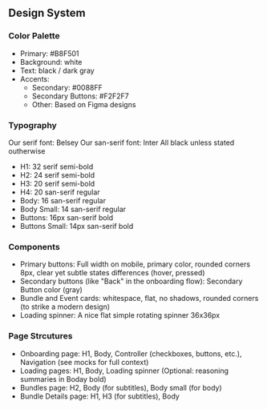 ## Design System

### Color Palette
- Primary: #B8F501
- Background: white
- Text: black / dark gray
- Accents:
  - Secondary: #0088FF
  - Secondary Buttons: #F2F2F7
  - Other: Based on Figma designs

### Typography 
Our serif font: Belsey
Our san-serif font: Inter
All black unless stated outherwise
- H1: 32 serif semi-bold
- H2: 24 serif semi-bold
- H3: 20 serif semi-bold
- H4: 20 san-serif regular
- Body: 16 san-serif regular
- Body Small:  14 san-serif regular
- Buttons: 16px san-serif bold
- Buttons Small: 14px san-serif bold

### Components
- Primary buttons: Full width on mobile, primary color, rounded corners 8px, clear yet subtle states differences (hover, pressed)
- Secondary buttons (like "Back" in the onboarding flow): Secondary Button color (gray)
- Bundle and Event cards: whitespace, flat, no shadows, rounded corners (to strike a modern design)
- Loading spinner: A nice flat simple rotating spinner 36x36px

### Page Strcutures
- Onboarding page: H1, Body, Controller (checkboxes, buttons, etc.), Navigation (see mocks for full context)
- Loading pages: H1, Body, Loading spinner (Optional: reasoning summaries in Boday bold)
- Bundles page: H2, Body (for subtitles), Body small (for body) 
- Bundle Details page: H1, H3 (for subtitles), Body
